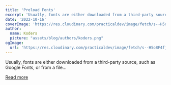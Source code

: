 ```yaml
---
title: 'Preload Fonts'
excerpt: 'Usually, fonts are either downloaded from a third-party source, such as Google Fonts, or from a file...'
date: '2022-10-16'
coverImage: 'https://res.cloudinary.com/practicaldev/image/fetch/s--H5o8F4fj--/c_imagga_scale,f_auto,fl_progressive,h_420,q_auto,w_1000/https://dev-to-uploads.s3.amazonaws.com/uploads/articles/blmae869dpjgmsqznjwa.png'
author:
  name: Koders
  picture: "assets/blog/authors/koders.png"
ogImage:
  url: 'https://res.cloudinary.com/practicaldev/image/fetch/s--H5o8F4fj--/c_imagga_scale,f_auto,fl_progressive,h_420,q_auto,w_1000/https://dev-to-uploads.s3.amazonaws.com/uploads/articles/blmae869dpjgmsqznjwa.png'
---
```


Usually, fonts are either downloaded from a third-party source, such as Google Fonts, or from a file...

[Read more](https://dev.to/danielbellmas/preload-fonts-2jh7)
